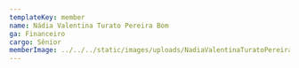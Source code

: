 ```yaml
---
templateKey: member
name: Nádia Valentina Turato Pereira Bom
ga: Financeiro
cargo: Sênior
memberImage: ../../../static/images/uploads/NadiaValentinaTuratoPereiraBom.png
---
```

